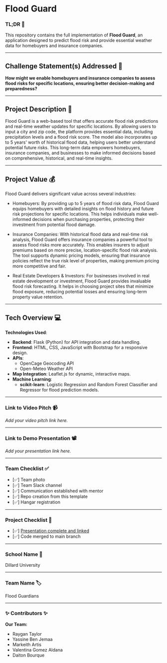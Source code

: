 # Flood Guard

### TL;DR 🚨

This repository contains the full implementation of **Flood Guard**, an application designed to predict flood risk and provide essential weather data for homebuyers and insurance companies.

---

## Challenge Statement(s) Addressed 🎯

**How might we enable homebuyers and insurance companies to assess flood risks for specific locations, ensuring better decision-making and preparedness?**

---

## Project Description 🤯

Flood Guard is a web-based tool that offers accurate flood risk predictions and real-time weather updates for specific locations. By allowing users to input a city and zip code, the platform provides essential data, including precipitation levels and a flood risk score. The model also incorporates up to 5 years' worth of historical flood data, helping users better understand potential future risks. This long-term data empowers homebuyers, insurance companies, and businesses to make informed decisions based on comprehensive, historical, and real-time insights.

---

## Project Value 💰

Flood Guard delivers significant value across several industries:

- Homebuyers: By providing up to 5 years of flood risk data, Flood Guard equips homebuyers with detailed insights on flood history and future risk projections for specific locations. This helps individuals make well-informed decisions when purchasing properties, protecting their investment from potential flood damage.

- Insurance Companies: With historical flood data and real-time risk analysis, Flood Guard offers insurance companies a powerful tool to assess flood risks more accurately. This enables insurers to adjust premiums based on more precise, location-specific flood risk analysis. The tool supports dynamic pricing models, ensuring that insurance policies reflect the true risk level of properties, making premium pricing more competitive and fair.

- Real Estate Developers & Investors: For businesses involved in real estate development or investment, Flood Guard provides invaluable flood risk forecasting. It helps in choosing project sites that minimize flood exposure, reducing potential losses and ensuring long-term property value retention.

---

## Tech Overview 💻

**Technologies Used**:

- **Backend**: Flask (Python) for API integration and data handling.
- **Frontend**: HTML, CSS, JavaScript with Bootstrap for a responsive design.
- **APIs**:
  - OpenCage Geocoding API
  - Open-Meteo Weather API
- **Map Integration**: Leaflet.js for dynamic, interactive maps.
- **Machine Learning**:
  - **scikit-learn**: Logistic Regression and Random Forest Classifier and Regressor for flood prediction models.

---

### Link to Video Pitch 📹

_Add your video pitch link here._

---

### Link to Demo Presentation 📽

_Add your presentation link here._

---

### Team Checklist ✅

- [✅] Team photo
- [✅] Team Slack channel
- [✅] Communication established with mentor
- [✅] Repo creation from this template
- [✅] Hangar registration

---

### Project Checklist 🏁

- [✅] [Presentation complete and linked](https://docs.google.com/presentation/d/1HT9M6dHDdcKcLQ5URnr3g-81Br8rvAm0b92jH1cpPF0/edit?usp=sharing)
- [✅] Code merged to main branch

---

### School Name 🏫

Dillard University

---

### Team Name 🏷

Flood Guardians

---

### ✨ Contributors ✨

**Our Team:**

- Raygan Taylor
- Yassine Ben Jemaa
- Markeith Artis
- Valentina Gomez Aldana
- Daiton Bourque
